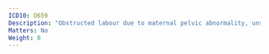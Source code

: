 ```yaml
---
ICD10: O659
Description: "Obstructed labour due to maternal pelvic abnormality, unspecified"
Matters: No
Weight: 0
---
```

